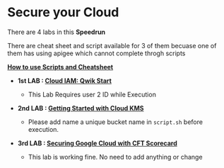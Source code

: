 # Secure your Cloud

There are 4 labs in this **Speedrun**

There are cheat sheet and script available for 3 of them becuase one of them has using apigee which cannot complete throgh scripts

**[How to use Scripts and Cheatsheet](/HOW-TO.md)**

 - **1st LAB : [Cloud IAM: Qwik Start](https://www.qwiklabs.com/focuses/551?parent=catalog)**
	 - This Lab Requires user 2 ID while Execution

- **2nd LAB : [Getting Started with Cloud KMS](https://www.qwiklabs.com/focuses/1713?parent=catalog)**
	- Please add name a unique bucket name in `script.sh` before execution.

- **3rd LAB : [Securing Google Cloud with CFT Scorecard](https://www.qwiklabs.com/focuses/10437?parent=catalog)**
	- This lab is working fine. No need to add anything or change